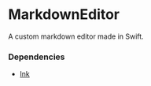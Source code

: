 # MarkdownEditor
A custom markdown editor made in Swift.

### Dependencies
- [Ink](https://github.com/JohnSundell/Ink)

